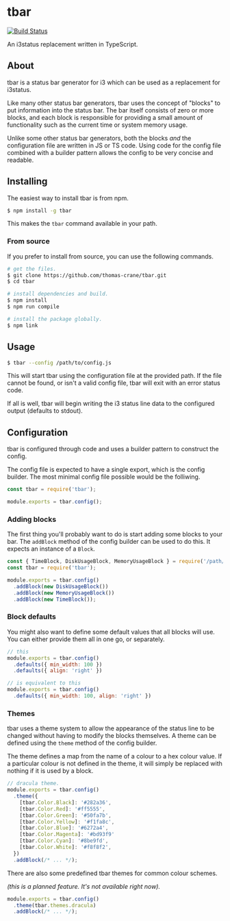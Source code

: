 # tbar

[![Build Status](https://travis-ci.com/thomas-crane/tbar.svg?branch=master)](https://travis-ci.com/thomas-crane/tbar)

An i3status replacement written in TypeScript.

## About

tbar is a status bar generator for i3 which can be used as a replacement for i3status.

Like many other status bar generators, tbar uses the concept of "blocks" to put information into the status bar. The bar
itself consists of zero or more blocks, and each block is responsible for providing a small amount of functionality such
as the current time or system memory usage.

Unlike some other status bar generators, both the blocks *and* the configuration file are written in JS or TS code.
Using code for the config file combined with a builder pattern allows the config to be very concise and readable.

## Installing

The easiest way to install tbar is from npm.

```bash
$ npm install -g tbar
```

This makes the `tbar` command available in your path.

### From source

If you prefer to install from source, you can use the following commands.

```bash
# get the files.
$ git clone https://github.com/thomas-crane/tbar.git
$ cd tbar

# install dependencies and build.
$ npm install
$ npm run compile

# install the package globally.
$ npm link
```

## Usage

```bash
$ tbar --config /path/to/config.js
```

This will start tbar using the configuration file at the provided path. If the file cannot be found, or isn't a valid
config file, tbar will exit with an error status code.

If all is well, tbar will begin writing the i3 status line data to the configured output (defaults to stdout).

## Configuration

tbar is configured through code and uses a builder pattern to construct the config.

The config file is expected to have a single export, which is the config builder. The most minimal config file possible
would be the folliwing.

```js
const tbar = require('tbar');

module.exports = tbar.config();
```

### Adding blocks

The first thing you'll probably want to do is start adding some blocks to your bar. The `addBlock` method of the config
builder can be used to do this. It expects an instance of a `Block`.

```js
const { TimeBlock, DiskUsageBlock, MemoryUsageBlock } = require('/path/to/my/blocks/index.js');
const tbar = require('tbar');

module.exports = tbar.config()
  .addBlock(new DiskUsageBlock())
  .addBlock(new MemoryUsageBlock())
  .addBlock(new TimeBlock());
```

### Block defaults

You might also want to define some default values that all blocks will use. You can either provide them all in one go,
or separately.

```js
// this
module.exports = tbar.config()
  .defaults({ min_width: 100 })
  .defaults({ align: 'right' })

// is equivalent to this
module.exports = tbar.config()
  .defaults({ min_width: 100, align: 'right' })
```

### Themes

tbar uses a theme system to allow the appearance of the status line to be changed without having to modify the blocks
themselves. A theme can be defined using the `theme` method of the config builder.

The theme defines a map from the name of a colour to a hex colour value. If a particular colour is not defined in the
theme, it will simply be replaced with nothing if it is used by a block.

```js
// dracula theme.
module.exports = tbar.config()
  .theme({
    [tbar.Color.Black]: '#282a36',
    [tbar.Color.Red]: '#ff5555',
    [tbar.Color.Green]: '#50fa7b',
    [tbar.Color.Yellow]: '#f1fa8c',
    [tbar.Color.Blue]: '#6272a4',
    [tbar.Color.Magenta]: '#bd93f9'
    [tbar.Color.Cyan]: '#8be9fd',
    [tbar.Color.White]: '#f8f8f2',
  })
  .addBlock(/* ... */);
```

There are also some predefined tbar themes for common colour schemes.

*(this is a planned feature. It's not available right now).*

```js
module.exports = tbar.config()
  .theme(tbar.themes.dracula)
  .addBlock(/* ... */);
```

